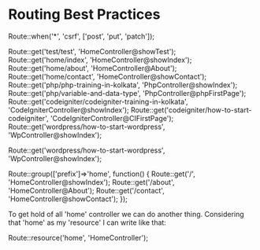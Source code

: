 # Routing Best Practices   

Route::when('*', 'csrf', ['post', 'put', 'patch']);

Route::get('test/test', 'HomeController@showTest');
Route::get('home/index', 'HomeController@showIndex');
Route::get('home/about', 'HomeController@About');
Route::get('home/contact', 'HomeController@showContact');
Route::get('php/php-training-in-kolkata', 'PhpController@showIndex');
Route::get('php/variable-and-data-type', 'PhpController@phpFirstPage');
Route::get('codeigniter/codeigniter-training-in-kolkata', 'CodeIgniterController@showIndex');
Route::get('codeigniter/how-to-start-codeigniter', 'CodeIgniterController@CIFirstPage');
Route::get('wordpress/how-to-start-wordpress', 'WpController@showIndex');

Route::get('wordpress/how-to-start-wordpress', 'WpController@showIndex');

Route::group(['prefix']=>'home', function()
{
	Route::get('/', 'HomeController@showIndex');
Route::get('/about', 'HomeController@About');
Route::get('/contact', 'HomeController@showContact');
});

To get hold of all 'home' controller we can do another thing. Considering that 'home' as my 'resource' I can write like that:

Route::resource('home', 'HomeController');

